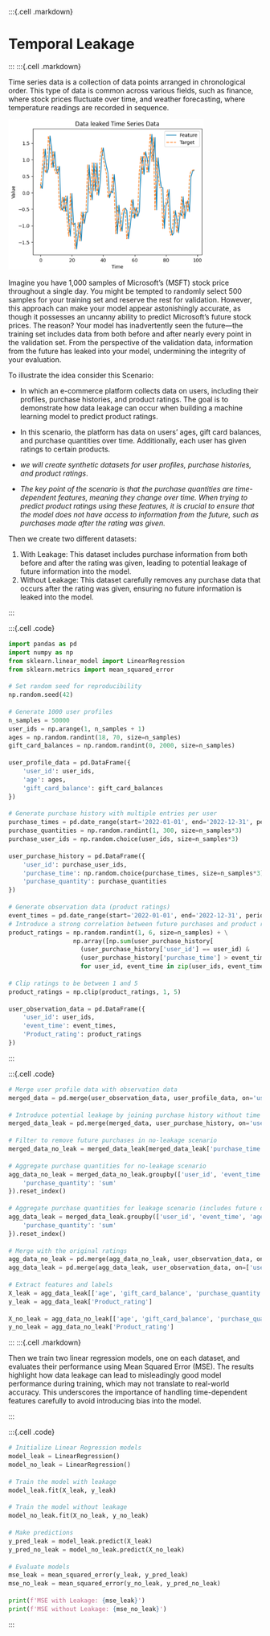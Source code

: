 :::{.cell .markdown}
# Temporal Leakage
:::
:::{.cell .markdown}

Time series data is a collection of data points arranged in chronological order. This type of data is common across various fields, such as finance, where stock prices fluctuate over time, and weather forecasting, where temperature readings are recorded in sequence.

<img src="https://github.com/kyrillosishak/re-FakeNewsDetection/raw/main/assets/TimeSeries_DataLeaked.png" height = 300>

Imagine you have 1,000 samples of Microsoft’s (MSFT) stock price throughout a single day. You might be tempted to randomly select 500 samples for your training set and reserve the rest for validation. However, this approach can make your model appear astonishingly accurate, as though it possesses an uncanny ability to predict Microsoft’s future stock prices. The reason? Your model has inadvertently seen the future—the training set includes data from both before and after nearly every point in the validation set. From the perspective of the validation data, information from the future has leaked into your model, undermining the integrity of your evaluation.

To illustrate the idea consider this Scenario:

* In which an e-commerce platform collects data on users, including their profiles, purchase histories, and product ratings. The goal is to demonstrate how data leakage can occur when building a machine learning model to predict product ratings.

* In this scenario, the platform has data on users’ ages, gift card balances, and purchase quantities over time. Additionally, each user has given ratings to certain products. 
* *we will create synthetic datasets for user profiles, purchase histories, and product ratings*.

* *The key point of the scenario is that the purchase quantities are time-dependent features, meaning they change over time. When trying to predict product ratings using these features, it is crucial to ensure that the model does not have access to information from the future, such as purchases made after the rating was given.*

Then we create two different datasets:

1. With Leakage: This dataset includes purchase information from both before and after the rating was given, leading to potential leakage of future information into the model.
2. Without Leakage: This dataset carefully removes any purchase data that occurs after the rating was given, ensuring no future information is leaked into the model.


:::

:::{.cell .code}
```python
import pandas as pd
import numpy as np
from sklearn.linear_model import LinearRegression
from sklearn.metrics import mean_squared_error

# Set random seed for reproducibility
np.random.seed(42)

# Generate 1000 user profiles
n_samples = 50000
user_ids = np.arange(1, n_samples + 1)
ages = np.random.randint(18, 70, size=n_samples)
gift_card_balances = np.random.randint(0, 2000, size=n_samples)

user_profile_data = pd.DataFrame({
    'user_id': user_ids,
    'age': ages,
    'gift_card_balance': gift_card_balances
})

# Generate purchase history with multiple entries per user
purchase_times = pd.date_range(start='2022-01-01', end='2022-12-31', periods=n_samples*3)
purchase_quantities = np.random.randint(1, 300, size=n_samples*3)
purchase_user_ids = np.random.choice(user_ids, size=n_samples*3)

user_purchase_history = pd.DataFrame({
    'user_id': purchase_user_ids,
    'purchase_time': np.random.choice(purchase_times, size=n_samples*3),
    'purchase_quantity': purchase_quantities
})

# Generate observation data (product ratings)
event_times = pd.date_range(start='2022-01-01', end='2022-12-31', periods=n_samples)
# Introduce a strong correlation between future purchases and product rating
product_ratings = np.random.randint(1, 6, size=n_samples) + \
                  np.array([np.sum(user_purchase_history[
                    (user_purchase_history['user_id'] == user_id) &
                    (user_purchase_history['purchase_time'] > event_time)]['purchase_quantity']) / 100
                    for user_id, event_time in zip(user_ids, event_times)])

# Clip ratings to be between 1 and 5
product_ratings = np.clip(product_ratings, 1, 5)

user_observation_data = pd.DataFrame({
    'user_id': user_ids,
    'event_time': event_times,
    'Product_rating': product_ratings
})

```
:::

:::{.cell .code}
```python
# Merge user profile data with observation data
merged_data = pd.merge(user_observation_data, user_profile_data, on='user_id')

# Introduce potential leakage by joining purchase history without time restriction
merged_data_leak = pd.merge(merged_data, user_purchase_history, on='user_id', how='left')

# Filter to remove future purchases in no-leakage scenario
merged_data_no_leak = merged_data_leak[merged_data_leak['purchase_time'] <= merged_data_leak['event_time']]

# Aggregate purchase quantities for no-leakage scenario
agg_data_no_leak = merged_data_no_leak.groupby(['user_id', 'event_time', 'age', 'gift_card_balance']).agg({
    'purchase_quantity': 'sum'
}).reset_index()

# Aggregate purchase quantities for leakage scenario (includes future data)
agg_data_leak = merged_data_leak.groupby(['user_id', 'event_time', 'age', 'gift_card_balance']).agg({
    'purchase_quantity': 'sum'
}).reset_index()

# Merge with the original ratings
agg_data_no_leak = pd.merge(agg_data_no_leak, user_observation_data, on=['user_id', 'event_time'])
agg_data_leak = pd.merge(agg_data_leak, user_observation_data, on=['user_id', 'event_time'])

# Extract features and labels
X_leak = agg_data_leak[['age', 'gift_card_balance', 'purchase_quantity']]
y_leak = agg_data_leak['Product_rating']

X_no_leak = agg_data_no_leak[['age', 'gift_card_balance', 'purchase_quantity']]
y_no_leak = agg_data_no_leak['Product_rating']

```
:::
:::{.cell .markdown}

Then we train two linear regression models, one on each dataset, and evaluates their performance using Mean Squared Error (MSE). The results highlight how data leakage can lead to misleadingly good model performance during training, which may not translate to real-world accuracy. This underscores the importance of handling time-dependent features carefully to avoid introducing bias into the model.

:::

:::{.cell .code}
```python
# Initialize Linear Regression models
model_leak = LinearRegression()
model_no_leak = LinearRegression()

# Train the model with leakage
model_leak.fit(X_leak, y_leak)

# Train the model without leakage
model_no_leak.fit(X_no_leak, y_no_leak)

# Make predictions
y_pred_leak = model_leak.predict(X_leak)
y_pred_no_leak = model_no_leak.predict(X_no_leak)

# Evaluate models
mse_leak = mean_squared_error(y_leak, y_pred_leak)
mse_no_leak = mean_squared_error(y_no_leak, y_pred_no_leak)

print(f'MSE with Leakage: {mse_leak}')
print(f'MSE without Leakage: {mse_no_leak}')
```
:::
